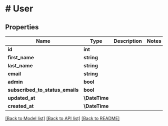 # # User

## Properties

Name | Type | Description | Notes
------------ | ------------- | ------------- | -------------
**id** | **int** |  |
**first_name** | **string** |  |
**last_name** | **string** |  |
**email** | **string** |  |
**admin** | **bool** |  |
**subscribed_to_status_emails** | **bool** |  |
**updated_at** | **\DateTime** |  |
**created_at** | **\DateTime** |  |

[[Back to Model list]](../../README.md#models) [[Back to API list]](../../README.md#endpoints) [[Back to README]](../../README.md)
